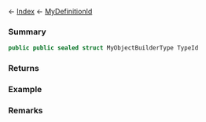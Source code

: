 ← [Index](Api-Index) ← [MyDefinitionId](VRage.Game.MyDefinitionId)

### Summary

```csharp
public public sealed struct MyObjectBuilderType TypeId
```

### Returns

### Example

### Remarks

